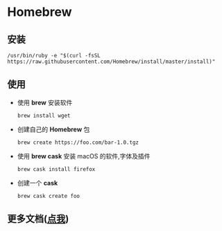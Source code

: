 # Homebrew

## 安装

```shell
/usr/bin/ruby -e "$(curl -fsSL https://raw.githubusercontent.com/Homebrew/install/master/install)"
```

## 使用

* 使用 **brew** 安装软件

    ```shell
    brew install wget
    ```

* 创建自己的 **Homebrew** 包

    ```shell
    brew create https://foo.com/bar-1.0.tgz
    ```

* 使用 **brew cask** 安装 macOS 的软件,字体及插件

    ```shell
    brew cask install firefox
    ```

* 创建一个 **cask**

    ```shell
    brew cask create foo
    ```

## 更多文档([点我](https://docs.brew.sh/))

